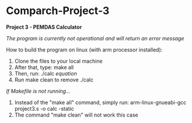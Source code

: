 # Comparch-Project-3
**Project 3 - PEMDAS Calculator**

*The program is currently not operational and will return an error message*

How to build the program on linux (with arm processor installed):

1. Clone the files to your local machine
2. After that, type: make all
3. Then, run: ./calc *equation*
4. Run make clean to remove ./calc

*If Makefile is not running...*
1. Instead of the "make all" command, simply run: arm-linux-gnueabi-gcc project3.s -o calc -static
2. The command "make clean" will not work this case
